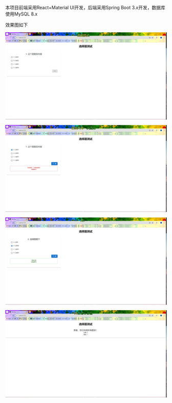 本项目前端采用React+Material UI开发，后端采用Spring Boot 3.x开发，数据库使用MySQL 8.x

效果图如下


![image-20240704120913810](./images/image1.png)

![image-20240704120913810](./images/image2.png)

![image-20240704120913810](./images/image3.png)

![image-20240704120913810](./images/image4.png)